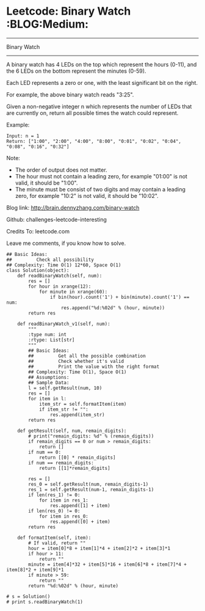 # Leetcode: Binary Watch     :BLOG:Medium:


---

Binary Watch  

---

A binary watch has 4 LEDs on the top which represent the hours (0-11), and the 6 LEDs on the bottom represent the minutes (0-59).  

Each LED represents a zero or one, with the least significant bit on the right.  

For example, the above binary watch reads "3:25".  

Given a non-negative integer n which represents the number of LEDs that are currently on, return all possible times the watch could represent.  

Example:  

    Input: n = 1
    Return: ["1:00", "2:00", "4:00", "8:00", "0:01", "0:02", "0:04", "0:08", "0:16", "0:32"]

Note:  
-   The order of output does not matter.
-   The hour must not contain a leading zero, for example "01:00" is not valid, it should be "1:00".
-   The minute must be consist of two digits and may contain a leading zero, for example "10:2" is not valid, it should be "10:02".

Blog link: <http://brain.dennyzhang.com/binary-watch>  

Github: challenges-leetcode-interesting  

Credits To: leetcode.com  

Leave me comments, if you know how to solve.  

    ## Basic Ideas:
    ##         Check all possibility
    ## Complexity: Time O(1) 12*60, Space O(1)
    class Solution(object):
        def readBinaryWatch(self, num):
            res = []
            for hour in xrange(12):
                for minute in xrange(60):
                    if bin(hour).count('1') + bin(minute).count('1') == num:
                        res.append("%d:%02d" % (hour, minute))
            return res
    
        def readBinaryWatch_v1(self, num):
            """
            :type num: int
            :rtype: List[str]
            """
            ## Basic Ideas:
            ##         Get all the possible combination
            ##         Check whether it's valid
            ##         Print the value with the right format
            ## Complexity: Time O(1), Space O(1)
            ## Assumptions:
            ## Sample Data:
            l = self.getResult(num, 10)
            res = []
            for item in l:
                item_str = self.formatItem(item)
                if item_str != "":
                    res.append(item_str)
            return res
    
        def getResult(self, num, remain_digits):
            # print("remain_digits: %d" % (remain_digits))
            if remain_digits == 0 or num > remain_digits:
                return []
            if num == 0:
                return [[0] * remain_digits]
            if num == remain_digits:
                return [[1]*remain_digits]
    
            res = []
            res_0 = self.getResult(num, remain_digits-1)
            res_1 = self.getResult(num-1, remain_digits-1)
            if len(res_1) != 0:
                for item in res_1:
                    res.append([1] + item)
            if len(res_0) != 0:
                for item in res_0:
                    res.append([0] + item)
            return res
    
        def formatItem(self, item):
            # If valid, return ""
            hour = item[0]*8 + item[1]*4 + item[2]*2 + item[3]*1
            if hour > 11:
                return ""
            minute = item[4]*32 + item[5]*16 + item[6]*8 + item[7]*4 + item[8]*2 + item[9]*1
            if minute > 59:
                return ""
            return "%d:%02d" % (hour, minute)
    
    # s = Solution()
    # print s.readBinaryWatch(1)